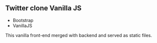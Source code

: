 ## Twitter clone Vanilla JS

- Bootstrap
- VanillaJS

This vanilla front-end merged with backend and served as static files.
